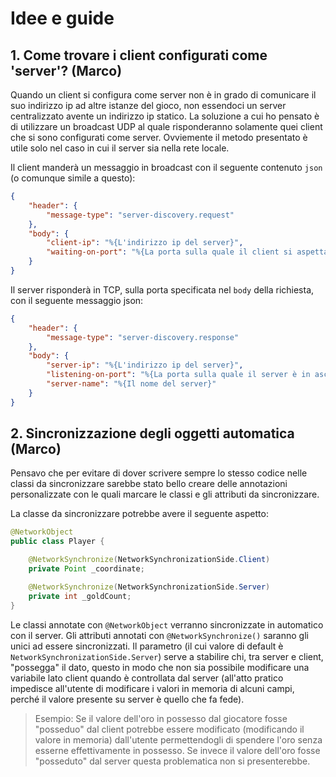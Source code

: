# Idee e guide

## 1. Come trovare i client configurati come 'server'? (Marco)
Quando un client si configura come server non è in grado di comunicare il suo indirizzo ip ad altre istanze del gioco, non essendoci un server centralizzato avente un indirizzo ip statico.
La soluzione a cui ho pensato è di utilizzare un broadcast UDP al quale risponderanno solamente quei client che si sono configurati come server. Ovviemente il metodo presentato è utile solo nel caso in cui il server sia nella rete locale.

Il client manderà un messaggio in broadcast con il seguente contenuto `json` (o comunque simile a questo):

```json
{
    "header": {
        "message-type": "server-discovery.request"
    },
    "body": {
        "client-ip": "%{L'indirizzo ip del server}",
        "waiting-on-port": "%{La porta sulla quale il client si aspetta una risposta}"
    }
}
```

Il server risponderà in TCP, sulla porta specificata nel `body` della richiesta, con il seguente messaggio json:

```json
{
    "header": {
        "message-type": "server-discovery.response"
    },
    "body": {
        "server-ip": "%{L'indirizzo ip del server}",
        "listening-on-port": "%{La porta sulla quale il server è in ascolto}",
        "server-name": "%{Il nome del server}"
    }
}
```

## 2. Sincronizzazione degli oggetti automatica (Marco)
Pensavo che per evitare di dover scrivere sempre lo stesso codice nelle classi da sincronizzare sarebbe stato bello creare delle annotazioni personalizzate con le quali marcare le classi e gli attributi da sincronizzare.

La classe da sincronizzare potrebbe avere il seguente aspetto:

```java
@NetworkObject
public class Player {

    @NetworkSynchronize(NetworkSynchronizationSide.Client)
    private Point _coordinate;

    @NetworkSynchronize(NetworkSynchronizationSide.Server)
    private int _goldCount;
}
```

Le classi annotate con `@NetworkObject` verranno sincronizzate in automatico con il server.
Gli attributi annotati con `@NetworkSynchronize()` saranno gli unici ad essere sincronizzati. Il parametro (il cui valore di default è `NetworkSynchronizationSide.Server`) serve a stabilire chi, tra server e client, "possegga" il dato, questo in modo che non sia possibile modificare una variabile lato client quando è controllata dal server (all'atto pratico impedisce all'utente di modificare i valori in memoria di alcuni campi, perché il valore presente su server è quello che fa fede).
> Esempio: Se il valore dell'oro in possesso dal giocatore fosse "posseduo" dal client potrebbe essere modificato (modificando il valore in memoria) dall'utente permettendogli di spendere l'oro senza esserne effettivamente in possesso. Se invece il valore dell'oro fosse "posseduto" dal server questa problematica non si presenterebbe.